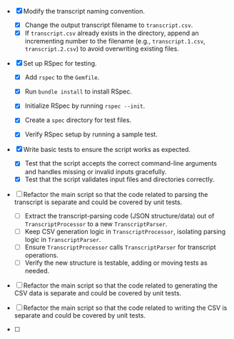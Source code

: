 - [x] Modify the transcript naming convention.

  - [x] Change the output transcript filename to `transcript.csv`.
  - [x] If `transcript.csv` already exists in the directory, append an incrementing number to the filename (e.g., `transcript.1.csv`, `transcript.2.csv`) to avoid overwriting existing files.

- [x] Set up RSpec for testing.

  - [x] Add `rspec` to the `Gemfile`.

  - [x] Run `bundle install` to install RSpec.

  - [x] Initialize RSpec by running `rspec --init`.

  - [x] Create a `spec` directory for test files.

  - [x] Verify RSpec setup by running a sample test.

- [x] Write basic tests to ensure the script works as expected.

  - [x] Test that the script accepts the correct command-line arguments and handles missing or invalid inputs gracefully.
  - [x] Test that the script validates input files and directories correctly.

- [ ] Refactor the main script so that the code related to parsing the transcript is separate and could be covered by unit tests.
  - [ ] Extract the transcript-parsing code (JSON structure/data) out of `TranscriptProcessor` to a new `TranscriptParser`.
  - [ ] Keep CSV generation logic in `TranscriptProcessor`, isolating parsing logic in `TranscriptParser`.
  - [ ] Ensure `TranscriptProcessor` calls `TranscriptParser` for transcript operations.
  - [ ] Verify the new structure is testable, adding or moving tests as needed.

- [ ] Refactor the main script so that the code related to generating the CSV data is separate and could be covered by unit tests.
- [ ] Refactor the main script so that the code related to writing the CSV is separate and could be covered by unit tests.

- [ ] 
